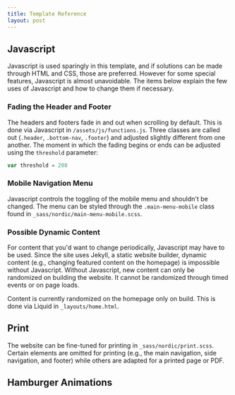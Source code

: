 ```yaml
---
title: Template Reference
layout: post
---
```


## Javascript

Javascript is used sparingly in this template, and if solutions can be made through HTML and CSS, those are preferred. However for some special features, Javascript is almost unavoidable. The items below explain the few uses of Javascript and how to change them if necessary.

### Fading the Header and Footer

The headers and footers fade in and out when scrolling by default. This is done via Javascript in `/assets/js/functions.js`.  Three classes are called out (`.header`, `.bottom-nav`, `.footer`) and adjusted slightly different from one another. The moment in which the fading begins or ends can be adjusted using the `threshold` parameter:

```javascript
var threshold = 200
```

### Mobile Navigation Menu

Javascript controls the toggling of the mobile menu and shouldn't be changed. The menu can be styled through the `.main-menu-mobile` class found in `_sass/nordic/main-menu-mobile.scss`.

### Possible Dynamic Content

For content that you'd want to change periodically, Javascript may have to be used. Since the site uses Jekyll, a static website builder, dynamic content (e.g., changing featured content on the homepage) is impossible without Javascript. Without Javascript, new content can only be randomized on building the website. It cannot be randomized through timed events or on page loads. 

Content is currently randomized on the homepage only on build. This is done via Liquid in `_layouts/home.html`.

## Print

The website can be fine-tuned for printing in `_sass/nordic/print.scss`. Certain elements are omitted for printing (e.g., the main navigation, side navigation, and footer) while others are adapted for a printed page or PDF.

## Hamburger Animations






